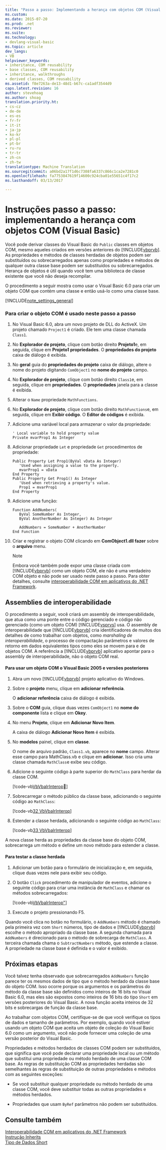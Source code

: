 ```yaml
---
title: "Passo a passo: Implementando a herança com objetos COM (Visual Basic) | Documentos do Microsoft"
ms.custom: 
ms.date: 2015-07-20
ms.prod: .net
ms.reviewer: 
ms.suite: 
ms.technology:
- devlang-visual-basic
ms.topic: article
dev_langs:
- VB
helpviewer_keywords:
- inheritance, COM reusability
- base classes, COM reusability
- inheritance, walkthroughs
- derived classes, COM reusability
ms.assetid: f8e7263a-de13-48d1-b67c-ca1adf3544d9
caps.latest.revision: 16
author: stevehoag
ms.author: shoag
translation.priority.ht:
- cs-cz
- de-de
- es-es
- fr-fr
- it-it
- ja-jp
- ko-kr
- pl-pl
- pt-br
- ru-ru
- tr-tr
- zh-cn
- zh-tw
translationtype: Machine Translation
ms.sourcegitcommit: a06bd2a17f1d6c7308fa6337c866c1ca2e7281c0
ms.openlocfilehash: fa7753847619f14600c924cba01e55651c4f17c2
ms.lasthandoff: 03/13/2017

---
```

# <a name="walkthrough-implementing-inheritance-with-com-objects-visual-basic"></a>Instruções passo a passo: implementando a herança com objetos COM (Visual Basic)
Você pode derivar classes do Visual Basic do `Public` classes em objetos COM, mesmo aqueles criados em versões anteriores do [!INCLUDE[vbprvb](../../../csharp/programming-guide/concepts/linq/includes/vbprvb_md.md)]. As propriedades e métodos de classes herdadas de objetos podem ser substituídos ou sobrecarregados apenas como propriedades e métodos de qualquer outra classe base podem ser substituídos ou sobrecarregados. Herança de objetos é útil quando você tem uma biblioteca de classe existente que você não deseja recompilar.  
  
 O procedimento a seguir mostra como usar o Visual Basic 6.0 para criar um objeto COM que contém uma classe e então usá-lo como uma classe base.  
  
[!INCLUDE[note_settings_general](../../../csharp/language-reference/compiler-messages/includes/note_settings_general_md.md)]  
  
### <a name="to-build-the-com-object-that-is-used-in-this-walkthrough"></a>Para criar o objeto COM é usado neste passo a passo  
  
1.  No Visual Basic 6.0, abra um novo projeto de DLL do ActiveX. Um projeto chamado `Project1` é criado. Ele tem uma classe chamada `Class1`.  
  
2.  No **Explorador de projeto**, clique com botão direito **Projeto1**e, em seguida, clique em **Projeto1 propriedades**. O **propriedades do projeto** caixa de diálogo é exibida.  
  
3.  No **geral** guia do **propriedades do projeto** caixa de diálogo, altere o nome do projeto digitando `ComObject1` no **nome do projeto** campo.  
  
4.  No **Explorador de projeto**, clique com botão direito `Class1`e, em seguida, clique em **propriedades**. O **propriedades** janela para a classe é exibida.  
  
5.  Alterar o `Name` propriedade `MathFunctions`.  
  
6.  No **Explorador de projeto**, clique com botão direito `MathFunctions`e, em seguida, clique em **Exibir código**. O **Editor de códigos** é exibida.  
  
7.  Adicione uma variável local para armazenar o valor da propriedade:  
  
    ```  
    ' Local variable to hold property value  
    Private mvarProp1 As Integer  
    ```  
  
8.  Adicionar propriedade `Let` e propriedade `Get` procedimentos de propriedade:  
  
    ```  
    Public Property Let Prop1(ByVal vData As Integer)  
       'Used when assigning a value to the property.  
       mvarProp1 = vData  
    End Property  
    Public Property Get Prop1() As Integer  
       'Used when retrieving a property's value.  
       Prop1 = mvarProp1  
    End Property  
    ```  
  
9. Adicione uma função:  
  
    ```  
    Function AddNumbers(   
       ByVal SomeNumber As Integer,   
       ByVal AnotherNumber As Integer) As Integer  
  
       AddNumbers = SomeNumber + AnotherNumber  
    End Function  
    ```  
  
10. Criar e registrar o objeto COM clicando em **ComObject1.dll fazer** sobre o **arquivo** menu.  
  
    > [!NOTE]
    >  Embora você também pode expor uma classe criada com [!INCLUDE[vbprvb](../../../csharp/programming-guide/concepts/linq/includes/vbprvb_md.md)] como um objeto COM, ele não é uma verdadeiro COM objeto e não pode ser usado neste passo a passo. Para obter detalhes, consulte [interoperabilidade COM em aplicativos do .NET Framework](../../../visual-basic/programming-guide/com-interop/com-interoperability-in-net-framework-applications.md).  
  
## <a name="interop-assemblies"></a>Assemblies de interoperabilidade  
 O procedimento a seguir, você criará um assembly de interoperabilidade, que atua como uma ponte entre o código gerenciado e código não gerenciado (como um objeto COM) [!INCLUDE[vsprvs](../../../csharp/includes/vsprvs_md.md)] usa. O assembly de interoperabilidade que [!INCLUDE[vbprvb](../../../csharp/programming-guide/concepts/linq/includes/vbprvb_md.md)] cria identificadores de muitos dos detalhes de como trabalhar com objetos, como *marshaling de interoperabilidade*, o processo de compactação parâmetros e valores de retorno em dados equivalentes tipos como eles se movem para e de objetos COM. A referência a [!INCLUDE[vbprvb](../../../csharp/programming-guide/concepts/linq/includes/vbprvb_md.md)] aplicativo apontar para o assembly de interoperabilidade, não o objeto COM real.  
  
#### <a name="to-use-a-com-object-with-visual-basic-2005-and-later-versions"></a>Para usar um objeto COM o Visual Basic 2005 e versões posteriores  
  
1.  Abra um novo [!INCLUDE[vbprvb](../../../csharp/programming-guide/concepts/linq/includes/vbprvb_md.md)] projeto aplicativo do Windows.  
  
2.  Sobre o **projeto** menu, clique em **adicionar referência**.  
  
     O **adicionar referência** caixa de diálogo é exibida.  
  
3.  Sobre o **COM** guia, clique duas vezes `ComObject1` no **nome do componente** lista e clique em **Okey**.  
  
4.  No menu **Projeto**, clique em **Adicionar Novo Item**.  
  
     A caixa de diálogo **Adicionar Novo Item** é exibida.  
  
5.  No **modelos** painel, clique em **classe**.  
  
     O nome de arquivo padrão, `Class1.vb`, aparece no **nome** campo. Alterar esse campo para MathClass.vb e clique em **adicionar**. Isso cria uma classe chamada `MathClass`e exibe seu código.  
  
6.  Adicione o seguinte código à parte superior do `MathClass` para herdar da classe COM.  
  
     [!code-vb[VbVbalrInterop&#31;](../../../visual-basic/programming-guide/com-interop/codesnippet/VisualBasic/walkthrough-implementing-inheritance-with-com-objects_1.vb)]  
  
7.  Sobrecarregar o método público da classe base, adicionando o seguinte código ao `MathClass`:  
  
     [!code-vb[32 VbVbalrInterop](../../../visual-basic/programming-guide/com-interop/codesnippet/VisualBasic/walkthrough-implementing-inheritance-with-com-objects_2.vb)]  
  
8.  Estender a classe herdada, adicionando o seguinte código ao `MathClass`:  
  
     [!code-vb[33 VbVbalrInterop](../../../visual-basic/programming-guide/com-interop/codesnippet/VisualBasic/walkthrough-implementing-inheritance-with-com-objects_3.vb)]  
  
 A nova classe herda as propriedades da classe base do objeto COM, sobrecarrega um método e define um novo método para estender a classe.  
  
#### <a name="to-test-the-inherited-class"></a>Para testar a classe herdada  
  
1.  Adicionar um botão para o formulário de inicialização e, em seguida, clique duas vezes nele para exibir seu código.  
  
2.  O botão `Click` procedimento de manipulador de eventos, adicione o seguinte código para criar uma instância de `MathClass` e chamar os métodos sobrecarregados:  
  
     [!code-vb[VbVbalrInterop&#34;](../../../visual-basic/programming-guide/com-interop/codesnippet/VisualBasic/walkthrough-implementing-inheritance-with-com-objects_4.vb)]  
  
3.  Execute o projeto pressionando F5.  
  
 Quando você clica no botão no formulário, o `AddNumbers` método é chamado pela primeira vez com `Short` números, tipo de dados e [!INCLUDE[vbprvb](../../../csharp/programming-guide/concepts/linq/includes/vbprvb_md.md)] escolhe o método apropriado da classe base. A segunda chamada para `AddNumbers` é direcionado para o método de sobrecarga de `MathClass`. A terceira chamada chama o `SubtractNumbers` método, que estende a classe. A propriedade na classe base é definida e o valor é exibido.  
  
## <a name="next-steps"></a>Próximas etapas  
 Você talvez tenha observado que sobrecarregados `AddNumbers` função parece ter os mesmos dados de tipo que o método herdado da classe base do objeto COM. Isso ocorre porque os argumentos e os parâmetros do método da classe base são definidos como inteiros de 16 bits no Visual Basic 6.0, mas eles são expostos como inteiros de 16 bits do tipo `Short` em versões posteriores do Visual Basic. A nova função aceita inteiros de 32 bits e sobrecargas de função da classe base.  
  
 Ao trabalhar com objetos COM, certifique-se de que você verifique os tipos de dados e tamanho de parâmetros. Por exemplo, quando você estiver usando um objeto COM que aceita um objeto de coleção do Visual Basic 6.0 como um argumento, você não pode fornecer uma coleção de uma versão posterior do Visual Basic.  
  
 Propriedades e métodos herdados de classes COM podem ser substituídos, que significa que você pode declarar uma propriedade local ou um método que substitui uma propriedade ou método herdado de uma classe COM base. As regras de substituição COM as propriedades herdadas são semelhantes às regras de substituição de outras propriedades e métodos com as seguintes exceções:  
  
-   Se você substituir qualquer propriedade ou método herdado de uma classe COM, você deve substituir todas as outras propriedades e métodos herdados.  
  
-   Propriedades que usam `ByRef` parâmetros não podem ser substituídos.  
  
## <a name="see-also"></a>Consulte também  
 [Interoperabilidade COM em aplicativos do .NET Framework](../../../visual-basic/programming-guide/com-interop/com-interoperability-in-net-framework-applications.md)   
 [Instrução Inherits](../../../visual-basic/language-reference/statements/inherits-statement.md)   
 [Tipo de Dados Short](../../../visual-basic/language-reference/data-types/short-data-type.md)
